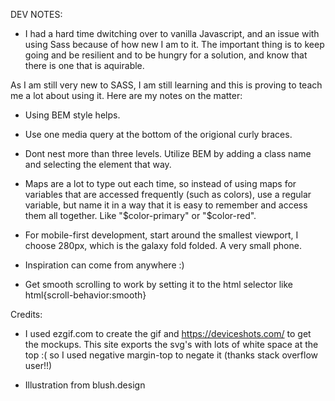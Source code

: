 DEV NOTES:

- I had a hard time dwitching over to vanilla Javascript, and an issue with using Sass because of how new I am to it. The important thing is to keep going and be resilient and to be hungry for a solution, and know that there is one that is aquirable.

As I am still very new to SASS, I am still learning and this is proving to teach me a lot about using it. Here are my notes on the matter:

- Using BEM style helps.

- Use one media query at the bottom of the origional curly braces.

- Dont nest more than three levels. Utilize BEM by adding a class name and selecting the element that way.

- Maps are a lot to type out each time, so instead of using maps for variables that are accessed frequently (such as colors), use a regular variable, but name it in a way that it is easy to remember and access them all together. Like "$color-primary" or "$color-red".

- For mobile-first development, start around the smallest viewport, I choose 280px, which is the galaxy fold folded. A very small phone.

- Inspiration can come from anywhere :)

- Get smooth scrolling to work by setting it to the html selector like html{scroll-behavior:smooth}

Credits:
- I used ezgif.com to create the gif and https://deviceshots.com/ to get the mockups. This site exports the svg's with lots of white space at the top :( so I used negative margin-top to negate it (thanks stack overflow user!!)

- Illustration from blush.design